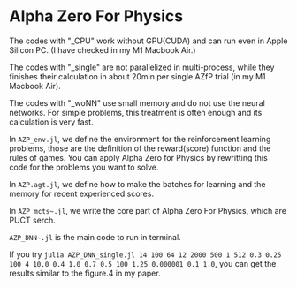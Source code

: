 # Alpha Zero For Physics

The codes with "_CPU" work without GPU(CUDA) and can run even in Apple Silicon PC. (I have checked in my M1 Macbook Air.)

The codes with "_single" are not parallelized in multi-process, while they finishes their calculation in about 20min per single AZfP trial (in my M1 Macbook Air).

The codes with "_woNN" use small memory and do not use the neural networks. For simple problems, this treatment is often enough and its calculation is very fast.

In ``AZP_env.jl``, we define the environment for the reinforcement learning problems, those are the definition of the reward(score) function and the rules of games. You can apply Alpha Zero for Physics by rewritting this code for the problems you want to solve.

In ``AZP.agt.jl``, we define how to make the batches for learning and the memory for recent experienced scores.

In ``AZP_mcts~.jl``, we write the core part of Alpha Zero For Physics, which are PUCT serch.

``AZP_DNN~.jl`` is the main code to run in terminal. 


If you try ``julia AZP_DNN_single.jl 14 100 64 12 2000 500 1 512 0.3 0.25 100 4 10.0 0.4 1.0 0.7 0.5 100 1.25 0.000001 0.1 1.0``, you can get the results similar to the figure.4 in my paper.
